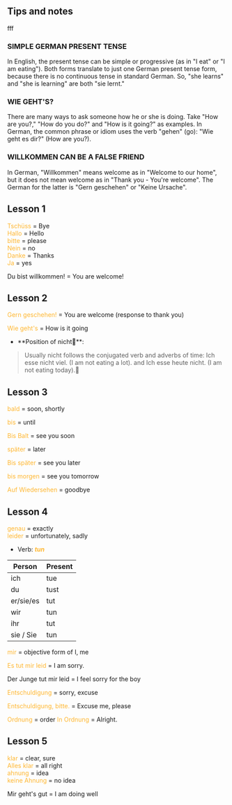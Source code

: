 
## Tips and notes
fff
### SIMPLE GERMAN PRESENT TENSE

In English, the present tense can be simple or progressive (as in "I eat" or "I am eating"). Both forms translate to just one German present tense form, because there is no continuous tense in standard German. So, "she learns" and "she is learning" are both "sie lernt."

### WIE GEHT'S?

There are many ways to ask someone how he or she is doing. Take "How are you?," "How do you do?" and "How is it going?" as examples. In German, the common phrase or idiom uses the verb "gehen" (go): "Wie geht es dir?" (How are you?).

### WILLKOMMEN CAN BE A FALSE FRIEND

In German, "Willkommen" means welcome as in "Welcome to our home", but it does not mean welcome as in "Thank you - You're welcome". The German for the latter is "Gern geschehen" or "Keine Ursache".

## Lesson 1
<font color = #ffb732> Tschüss </font> = Bye  
<font color = #ffb732> Hallo </font> = Hello  
<font color = #ffb732> bitte </font> = please  
<font color = #ffb732> Nein </font> = no  
<font color = #ffb732> Danke </font> = Thanks  
<font color = #ffb732> Ja </font> = yes  

Du bist willkommen! = You are welcome!
<br>  

## Lesson 2
 
<font color = #ffb732> Gern geschehen! </font> = You are welcome (response to thank you) 

<font color = #ffb732> Wie  geht's </font> = How is it going  

- **Position of nicht**:  
> Usually nicht follows the conjugated verb and adverbs of time: Ich esse nicht viel. (I am not eating a lot). and Ich esse heute nicht. (I am not eating today).  

## Lesson 3
<font color = #ffb732> bald </font> = soon, shortly  

<font color = #ffb732> bis </font> = until  
  
<font color = #ffb732> Bis Balt </font> = see you soon  

<font color = #ffb732> später </font> = later

<font color = #ffb732> Bis später </font> = see you later

<font color = #ffb732> bis morgen </font> = see you tomorrow

<font color = #ffb732> Auf Wiedersehen </font> = goodbye

## Lesson 4
<font color = #ffb732> genau </font> = exactly  
<font color = #ffb732> leider </font> = unfortunately, sadly

- Verb: <font color = #ffb732> **_tun_** </font>

| Person | Present |
| --------- | ----------- |
| ich       | tue |
| du        | tust |
| er/sie/es | tut |
| wir       | tun |
| ihr       | tut |
| sie / Sie | tun |

<font color = #ffb732> mir </font> = objective form of I, me  

<font color = #ffb732> Es tut mir leid </font> = I am sorry.

Der Junge tut mir leid = I feel sorry for the boy 

<font color = #ffb732> Entschuldigung </font> = sorry, excuse  

<font color = #ffb732> Entschuldigung, bitte. </font> = Excuse me, please  

<font color = #ffb732> Ordnung </font> = order
<font color = #ffb732> In Ordnung </font> = Alright.

## Lesson 5
<font color = #ffb732> klar </font> = clear, sure  
<font color = #ffb732> Alles klar </font> = all right  
<font color = #ffb732> ahnung </font> = idea  
<font color = #ffb732> keine Ahnung </font> = no idea  

Mir geht's gut = I am doing well













  


